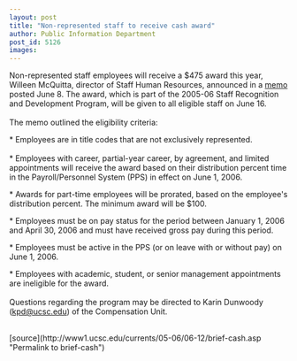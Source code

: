 ```yaml
---
layout: post
title: "Non-represented staff to receive cash award"
author: Public Information Department
post_id: 5126
images:
---
```


<a name="content" id="content"></a>
<p>
  Non-represented staff employees will receive a $475 award this year, Willeen McQuitta, director of Staff Human Resources, announced in a <a href="http://shr.ucsc.edu/">memo</a> posted June 8. The award, which is part of the 2005-06 Staff Recognition and Development Program, will be given to all eligible staff on June 16.<br>
  <br>
  The memo outlined the eligibility criteria:
</p>
<p>
  * Employees are in title codes that are not exclusively represented.<br>
  <br>
  * Employees with career, partial-year career, by agreement, and limited appointments will receive the award based on their distribution percent time in the Payroll/Personnel System (PPS) in effect on June 1, 2006.<br>
</p>
<p>
  * Awards for part-time employees will be prorated, based on the employee's distribution percent. The minimum award will be $100.<br>
</p>
<p>
  * Employees must be on pay status for the period between January 1, 2006 and April 30, 2006 and must have received gross pay during this period.
</p>
<p>
  * Employees must be active in the PPS (or on leave with or without pay) on June 1, 2006.<br>
</p>
<p>
  * Employees with academic, student, or senior management appointments are ineligible for the award.<br>
  <br>
  Questions regarding the program may be directed to Karin Dunwoody (<a href="mailto:kpd@ucsc.edu">kpd@ucsc.edu</a>) of the Compensation Unit.<br>
  <br>
</p>
[source](http://www1.ucsc.edu/currents/05-06/06-12/brief-cash.asp "Permalink to brief-cash")
